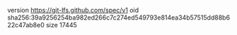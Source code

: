 version https://git-lfs.github.com/spec/v1
oid sha256:39a9256254ba982ed266c7c274ed549793e814ea34b57515dd88b622c47ab8e0
size 17445
